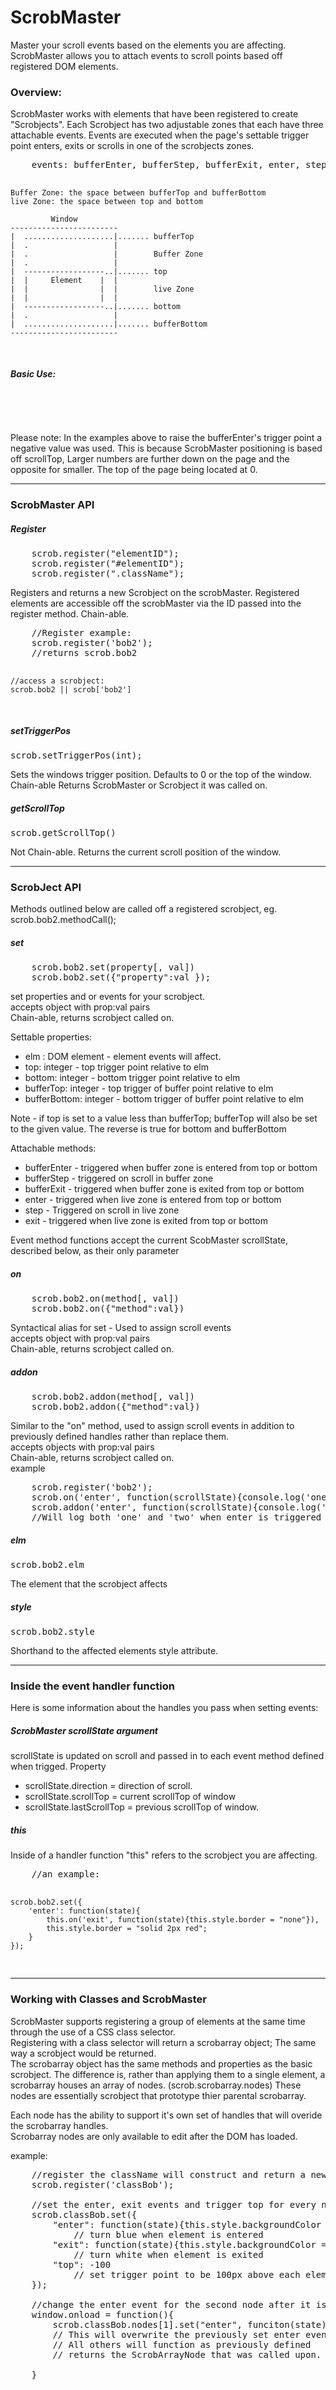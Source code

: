 ScrobMaster
====
Master your scroll events based on the elements you are affecting.<br />
ScrobMaster allows you to attach events to scroll points based off registered DOM elements.

<h3>Overview:</h3>
ScrobMaster works with elements that have been registered to create "Scrobjects". 
Each Scrobject has two adjustable zones that each have three attachable events. 
Events are executed when the page's settable trigger point enters, exits or scrolls in one of the scrobjects zones.
<pre>
	events: bufferEnter, bufferStep, bufferExit, enter, step, exit
	
	Buffer Zone: the space between bufferTop and bufferBottom
	live Zone: the space between top and bottom
	
	         Window
	------------------------
	|  ....................|....... bufferTop
	|  .                   |
	|  .                   |        Buffer Zone
	|  .                   |
	|  ------------------..|....... top
	|  |     Element    |  |
	|  |                |  |        live Zone
	|  |                |  |
	|  ------------------..|....... bottom
	|  .                   |
	|  ....................|....... bufferBottom
	------------------------
	
</pre>

<h5>Basic Use:</h5>
<pre>
	<script src="scrobMaster.js"></script>
	<script>
		//Basic Example: 
		// Register Element with ID of bob2 as a scrobject
		scrob.register('bob2');
		
		//set the bufferEnter event to trigger 100px above the element
		scrob.bob2.set("bufferTop", -100);

		// Set the enter event to change the background color
		// based on the direction of the scroll when event it triggered.
		scrob.bob2.on('enter', function(scrollState){
			this.style.backgroundColor = (scrollState.direction == "up")? "red":"blue";
		});

		// Set exit event to revert the background color to white.
		scrob.bob2.on('exit', function(scrollState){
			this.style.backgroundColor = "white";
		});
	</script>
</pre>
For ease of use ScrobMaster methods can be chained and most accept objects to attach multiple events and set multiple properties at once. So the above could be reduced to:
<pre>
	<script src="scrobMaster.js"></script>
	<script>
		scrob.register('bob2').set({
			'bufferTop': -100,
			'enter': function(scrollState){this.style.backgroundColor = (scrollState.direction == "up")? "red":"blue";},
			'exit': function(scrollState){this.style.backgroundColor = "white";}
		});
	</script>
</pre>
Please note: In the examples above to raise the bufferEnter's trigger point a negative value was used. This is because ScrobMaster positioning is based off scrollTop, Larger numbers are further down on the page and the opposite for smaller. The top of the page being located at 0.
<hr>
<h3>ScrobMaster API</h3>
<h5>Register</h5>
<pre>
	scrob.register("elementID");
	scrob.register("#elementID");
	scrob.register(".className");
</pre>
Registers and returns a new Scrobject on the scrobMaster.
Registered elements are accessible off the scrobMaster via the ID passed into the register method.
Chain-able.
<pre>
	//Register example:
	scrob.register('bob2');
	//returns scrob.bob2
	
	//access a scrobject:
	scrob.bob2 || scrob['bob2']

</pre>

<h5>setTriggerPos</h5>
<pre>scrob.setTriggerPos(int);</pre>
Sets the windows trigger position.
Defaults to 0 or the top of the window.
Chain-able Returns ScrobMaster or Scrobject it was called on.

<h5>getScrollTop</h5>
<pre>scrob.getScrollTop()</pre>
Not Chain-able.
Returns the current scroll position of the window.
<hr>
<h3>ScrobJect API</h3>
Methods outlined below are called off a registered scrobject, eg. scrob.bob2.methodCall();

<h5>set</h5>
<pre>
	scrob.bob2.set(property[, val])
	scrob.bob2.set({"property":val });
</pre>

set properties and or events for your scrobject.<br />
accepts object with prop:val pairs<br />
Chain-able, returns scrobject called on.<br />

Settable properties:
<ul>
	<li>elm : DOM element - element events will affect.</li>
	<li>top: integer  - top trigger point relative to elm</li>
	<li>bottom: integer  - bottom trigger point relative to elm</li>
	<li>bufferTop: integer  - top trigger of buffer point relative to elm</li>
	<li>bufferBottom: integer  - bottom trigger of buffer point relative to elm</li>
</ul>

Note - if top is set to a value less than bufferTop; bufferTop will also be set to the given value. The reverse is true for bottom and bufferBottom

Attachable methods:
<ul>
	 <li>bufferEnter - triggered when buffer zone is entered from top or bottom</li>
	 <li>bufferStep - triggered on scroll in buffer zone</li>
	 <li>bufferExit -  triggered when buffer zone is exited from top or bottom</li>
	 <li>enter - triggered when live zone is entered from top or bottom</li>
	 <li>step - Triggered on scroll in live zone</li>
	 <li>exit - triggered when live zone is exited from top or bottom</li>
</ul>
Event method functions accept the current ScobMaster scrollState, described below, as their only parameter

<h5>on</h5>
<pre>
	scrob.bob2.on(method[, val])
	scrob.bob2.on({"method":val})
</pre>
Syntactical alias for set - Used to assign scroll events<br />
accepts object with prop:val pairs<br />
Chain-able, returns scrobject called on.
<h5>addon</h5>
<pre>
	scrob.bob2.addon(method[, val])
	scrob.bob2.addon({"method":val})
</pre>
Similar to the "on" method, used to assign scroll events in addition to previously defined handles rather than replace them.<br />
accepts objects with prop:val pairs<br />
Chain-able, returns scrobject called on.<br />
example
<pre>
	scrob.register('bob2');
	scrob.on('enter', function(scrollState){console.log('one')});
	scrob.addon('enter', function(scrollState){console.log('two')});
	//Will log both 'one' and 'two' when enter is triggered
</pre>

<h5>elm</h5>
<pre>scrob.bob2.elm</pre>
The element that the scrobject affects

<h5>style</h5>
<pre>scrob.bob2.style</pre>
Shorthand to the affected elements style attribute.

<hr>
<h3>Inside the event handler function</h3>
Here is some information about the handles you pass when setting events:
<h5>ScrobMaster scrollState argument</h5>
scrollState is updated on scroll and passed in to each event method defined when trigged. 
Property
<ul>
	<li>scrollState.direction = direction of scroll.</li>
	<li>scrollState.scrollTop = current scrollTop of window</li>
	<li>scrollState.lastScrollTop = previous scrollTop of window.</li>
</ul>

<h5>this</h5>
Inside of a handler function "this" refers to the scrobject you are affecting.
<pre>
	//an example:

	scrob.bob2.set({
		'enter': function(state){
			this.on('exit', function(state){this.style.border = "none"}),
			this.style.border = "solid 2px red";
		}
	});

</pre>
<hr>
<h3>Working with Classes and ScrobMaster</h3>
<p>ScrobMaster supports registering a group of elements at the same time through the use of a CSS class selector.<br />
Registering with a class selector will return a scrobarray object; The same way a scrobject would be returned. <br />
The scrobarray object has the same methods and properties as the basic scrobject. The difference is, rather than applying them to a single element, a scrobarray houses an array of nodes. (scrob.scrobarray.nodes) These nodes are essentially scrobject that prototype thier parental scrobarray.</p>
<p>Each node has the ability to support it's own set of handles that will overide the scrobarray handles.<br />Scrobarray nodes are only available to edit after the DOM has loaded.</p>



example:
<pre>
	//register the className will construct and return a new scrobarray.
	scrob.register('classBob');

	//set the enter, exit events and trigger top for every node on the scrobarray, will again return the scrobarray
	scrob.classBob.set({
		"enter": function(state){this.style.backgroundColor = "blue"}, 
			// turn blue when element is entered
		"exit": function(state){this.style.backgroundColor = "white"}, 
			// turn white when element is exited
		"top": -100 
			// set trigger point to be 100px above each element
	});
	
	//change the enter event for the second node after it is available for editing
	window.onload = function(){
		scrob.classBob.nodes[1].set("enter", funciton(state){this.style.backgroundColor = "green"});
		// This will overwrite the previously set enter event for THIS NODE ONLY.
		// All others will function as previously defined
		// returns the ScrobArrayNode that was called upon.

	}

</pre>
